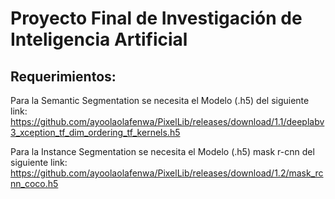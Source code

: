 # Proyecto Final de Investigación de Inteligencia Artificial

## Requerimientos:

Para la Semantic Segmentation se necesita el Modelo (.h5) del siguiente link:
https://github.com/ayoolaolafenwa/PixelLib/releases/download/1.1/deeplabv3_xception_tf_dim_ordering_tf_kernels.h5

Para la Instance Segmentation se necesita el Modelo (.h5) mask r-cnn del siguiente link:
https://github.com/ayoolaolafenwa/PixelLib/releases/download/1.2/mask_rcnn_coco.h5

